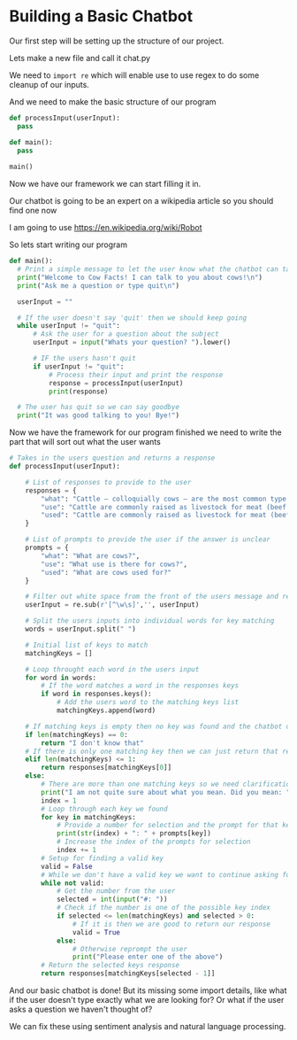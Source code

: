 # Building a Basic Chatbot

Our first step will be setting up the structure of our project.

Lets make a new file and call it chat.py

We need to `import re` which will enable use to use regex to do some cleanup of our inputs.

And we need to make the basic structure of our program

```python
def processInput(userInput):
  pass

def main():
  pass
  
main()
```

Now we have our framework we can start filling it in.

Our chatbot is going to be an expert on a wikipedia article so you should find one now

I am going to use https://en.wikipedia.org/wiki/Robot

So lets start writing our program

```python
def main():
  # Print a simple message to let the user know what the chatbot can talk about
  print("Welcome to Cow Facts! I can talk to you about cows!\n")
  print("Ask me a question or type quit\n")

  userInput = ""

  # If the user doesn't say 'quit' then we should keep going
  while userInput != "quit":
      # Ask the user for a question about the subject
      userInput = input("Whats your question? ").lower()

      # IF the users hasn't quit
      if userInput != "quit":
          # Process their input and print the response
          response = processInput(userInput)
          print(response)

  # The user has quit so we can say goodbye
  print("It was good talking to you! Bye!")
```

Now we have the framework for our program finished we need to write the part that will sort out what the user wants

```python
# Takes in the users question and returns a response
def processInput(userInput):

    # List of responses to provide to the user
    responses = {
        "what": "Cattle — colloquially cows — are the most common type of large domesticated ungulates.",
        "use": "Cattle are commonly raised as livestock for meat (beef or veal, see beef cattle), for milk (see dairy cattle), and for hides, which are used to make leather.",
        "used": "Cattle are commonly raised as livestock for meat (beef or veal, see beef cattle), for milk (see dairy cattle), and for hides, which are used to make leather."
    }

    # List of prompts to provide the user if the answer is unclear
    prompts = {
        "what": "What are cows?",
        "use": "What use is there for cows?",
        "used": "What are cows used for?"
    }

    # Filter out white space from the front of the users message and remove all symbols
    userInput = re.sub(r'[^\w\s]','', userInput)

    # Split the users inputs into individual words for key matching
    words = userInput.split(" ")

    # Initial list of keys to match
    matchingKeys = []

    # Loop throught each word in the users input
    for word in words:
        # If the word matches a word in the responses keys
        if word in responses.keys():
            # Add the users word to the matching keys list
            matchingKeys.append(word)

    # If matching keys is empty then no key was found and the chatbot doesn't know about it
    if len(matchingKeys) == 0:
        return "I don't know that"
    # If there is only one matching key then we can just return that response
    elif len(matchingKeys) <= 1:
        return responses[matchingKeys[0]]
    else:
        # There are more than one matching keys so we need clarification
        print("I am not quite sure about what you mean. Did you mean: ")
        index = 1
        # Loop through each key we found
        for key in matchingKeys:
            # Provide a number for selection and the prompt for that key we created above.
            print(str(index) + ": " + prompts[key])
            # Increase the index of the prompts for selection
            index += 1
        # Setup for finding a valid key
        valid = False
        # While we don't have a valid key we want to continue asking for a proper key
        while not valid:
            # Get the number from the user
            selected = int(input("#: "))
            # Check if the number is one of the possible key index
            if selected <= len(matchingKeys) and selected > 0:
                # If it is then we are good to return our response
                valid = True
            else:
                # Otherwise reprompt the user
                print("Please enter one of the above")
        # Return the selected keys response
        return responses[matchingKeys[selected - 1]]
```

And our basic chatbot is done! But its missing some import details, like what if the user doesn't type exactly what we are looking for? Or what if the user asks a question we haven't thought of?

We can fix these using sentiment analysis and natural language processing.
  
